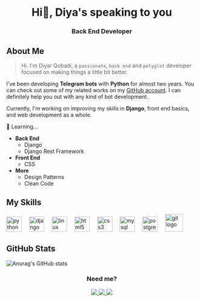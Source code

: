 <h1 align="center">Hi👋, Diya's speaking to you</h1>
<h3 align="center">Back End Developer</h3>

## About Me

> Hi. I'm Diyar Qobadi, a `passionate`, `back end` and `polyglot` developer focused on making things a little bit better.

I've been developing **Telegram bots** with **Python** for almost two years. You can check out some of my related works on my [GitHub account](https://github.com/diyadude?tab=repositories). I can definitely help you out with any kind of bot development.

Currently, I'm working on improving my skills in **Django**, front end basics, and web development as a whole. 

🌱 Learning...
  - **Back End**
      - Django
      - Django Rest Framework
  - **Front End**
      - CSS
  - **More**
      - Design Patterns
      - Clean Code

## My Skills

<div align="left">
  <img src="https://cdn.jsdelivr.net/gh/devicons/devicon/icons/python/python-original.svg" height="40" alt="python logo"  />
  <img width="12" />
  <img src="https://cdn.jsdelivr.net/gh/devicons/devicon/icons/django/django-plain.svg" height="40" alt="django logo"  />
  <img width="12" />
  <img src="https://cdn.jsdelivr.net/gh/devicons/devicon/icons/linux/linux-original.svg" height="40" alt="linux logo"  />
  <img width="12" />
  <img src="https://cdn.jsdelivr.net/gh/devicons/devicon/icons/html5/html5-original.svg" height="40" alt="html5 logo"  />
  <img width="12" />
  <img src="https://cdn.jsdelivr.net/gh/devicons/devicon/icons/css3/css3-original.svg" height="40" alt="css3 logo"  />
  <img width="12" />
  <img src="https://cdn.jsdelivr.net/gh/devicons/devicon/icons/mysql/mysql-original.svg" height="40" alt="mysql logo"  />
  <img width="12" />
  <img src="https://cdn.jsdelivr.net/gh/devicons/devicon/icons/postgresql/postgresql-original.svg" height="40" alt="postgresql logo"  />
  <img width="12" />
  <img src="https://img.icons8.com/?size=100&id=20906&format=png&color=000000" height="47" alt="git logo"  />
</div>

## GitHub Stats


 ![Anurag's GitHub stats](https://github-readme-stats.vercel.app/api?username=diyadude&show_icons=true&theme=react)


<h3 align="center" >Need me? </h3>

<div align="center">
  <a href="mailto:diyabedson@gmail.com" target="Email">
    <img src="https://img.icons8.com/?size=38&id=CXYJjRfKlwI9&format=png&color=000000" />
  </a>
      
  <a href="https://linkedin.com/in/diyadude" target="LinkedIn">
    <img src="https://img.icons8.com/?size=36&id=60ZV_wYC0BM2&format=png&color=000000"/>
  </a>
      
  <a href="https://t.me/diyadude" target="Telegram">
    <img src="https://img.icons8.com/?size=38&id=UIL5ogsYIbpU&format=png&color=000000"/>
  </a>
</div>
